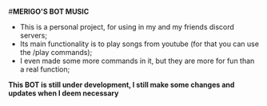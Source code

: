 #**MERIGO'S BOT MUSIC**

* This is a personal project, for using in my and my friends discord servers;
* Its main functionality is to play songs from youtube (for that you can use the /play commands);
* I even made some more commands in it, but they are more for fun than a real function;

**This BOT is still under development, I still make some changes and updates when I deem necessary**





